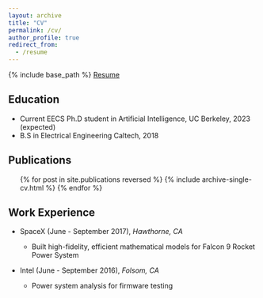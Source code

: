 ```yaml
---
layout: archive
title: "CV"
permalink: /cv/
author_profile: true
redirect_from:
  - /resume
---
```


{% include base_path %}
[Resume](http://abalakrishna123.github.io/files/ResumeAshwinBalakrishna.pdf)

Education
------
* Current EECS Ph.D student in Artificial Intelligence, UC Berkeley, 2023 (expected)
* B.S in Electrical Engineering Caltech, 2018

Publications
------
  <ul>{% for post in site.publications reversed %}
    {% include archive-single-cv.html %}
  {% endfor %}</ul>

<!-- Teaching
------
  <ul>{% for post in site.teaching reversed %}
    {% include archive-single-cv.html %}
  {% endfor %}</ul> -->

Work Experience
------
* SpaceX (June - September 2017), _Hawthorne, CA_
  * Built high-fidelity, efficient mathematical models for Falcon 9 Rocket Power System

* Intel (June - September 2016), _Folsom, CA_
  * Power system analysis for firmware testing
